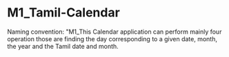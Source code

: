 # M1_Tamil-Calendar
Naming convention: "M1_This Calendar application can perform mainly four operation those are finding the day corresponding to a given date, month, the year and the Tamil date and month.
